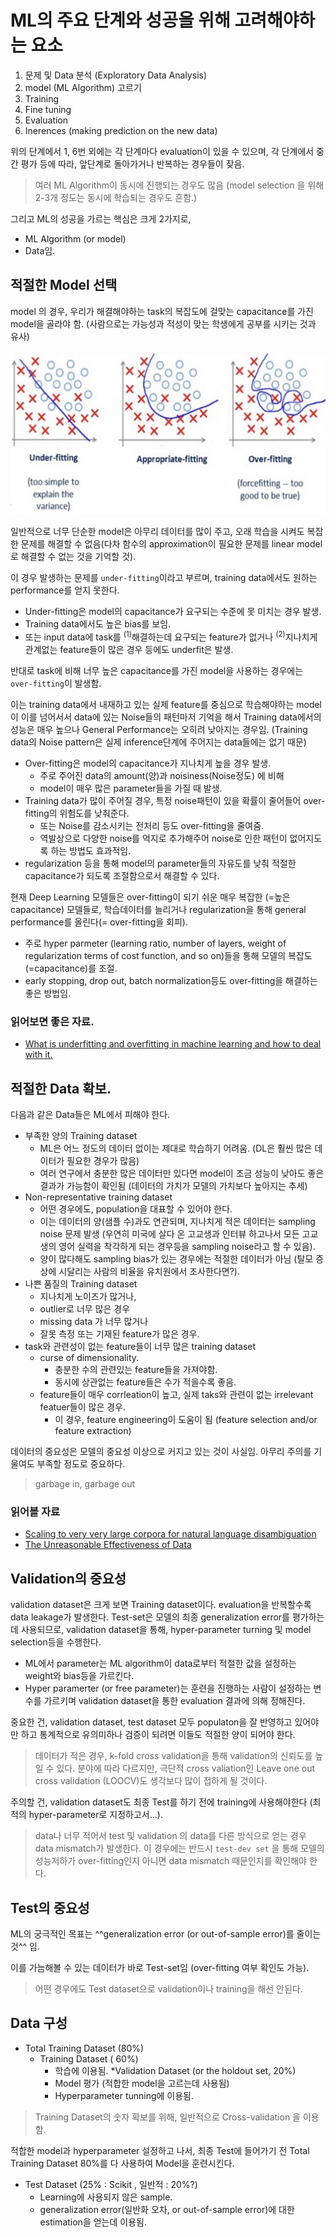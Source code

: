 # ML의 주요 단계와 성공을 위해 고려해야하는 요소

1. 문제 및 Data 분석 (Exploratory Data Analysis)
2. model (ML Algorithm) 고르기
3. Training
4. Fine tuning
5. Evaluation
6. Inerences (making prediction on the new data)

위의 단계에서 1, 6번 외에는 각 단계마다 evaluation이 있을 수 있으며, 각 단계에서 중간 평가 등에 따라, 앞단계로 돌아가거나 반복하는 경우들이 잦음.

> 여러 ML Algorithm이 동시에 진행되는 경우도 많음 (model selection 을 위해 2-3개 정도는 동시에 학습되는 경우도 흔함.)

그리고 ML의 성공을 가르는 핵심은 크게 2가지로,

* ML Algorithm (or model)
* Data임.


## 적절한 Model 선택

model 의 경우, 우리가 해결해야하는 task의 복잡도에 걸맞는 capacitance를 가진 model을 골라야 함. (사람으로는 가능성과 적성이 맞는 학생에게 공부를 시키는 것과 유사)

![](../img/ch00/overfitting_underfitting.jpeg)

일반적으로 너무 단순한 model은 아무리 데이터를 많이 주고, 오래 학습을 시켜도 복잡한 문제를 해결할 수 없음(다차 함수의 approximation이 필요한 문제를 linear model로 해결할 수 없는 것을 기억할 것).

이 경우 발생하는 문제를 `under-fitting`이라고 부르며, training data에서도 원하는 performance를 얻지 못한다.

* Under-fitting은 model의 capacitance가 요구되는 수준에 못 미치는 경우 발생. 
* Training data에서도 높은 bias를 보임.
* 또는 input data에 task를 $^{(1)}$해결하는데 요구되는 feature가 없거나 $^{(2)}$지나치게 관계없는 feature들이 많은 경우 등에도 underfit은 발생.

반대로 task에 비해 너무 높은 capacitance를 가진 model을 사용하는 경우에는 `over-fitting`이 발생함.

이는 training data에서 내재하고 있는 실제 feature를 중심으로 학습해야하는 model이 이를 넘어서서 data에 있는 Noise들의 패턴마저 기억을 해서 Training data에서의 성능은 매우 높으나 General Performance는 오히려 낮아지는 경우임. (Training data의 Noise pattern은 실제 inference단계에 주어지는 data들에는 없기 때문)

* Over-fitting은 model의 capacitance가 지나치게 높을 경우 발생.
    * 주로 주어진 data의 amount(양)과 noisiness(Noise정도) 에 비해 
    * model이 매우 많은 parameter들을 가질 때 발생.
* Training data가 많이 주어질 경우, 특정 noise패턴이 있을 확률이 줄어들어 over-fitting의 위험도를 낮춰준다.
    * 또는 Noise를 감소시키는 전처리 등도 over-fitting을 줄여줌.
    * 역발상으로 다양한 noise를 억지로 추가해주어 noise로 인한 패턴이 없어지도록 하는 방법도 효과적임.
* regularization 등을 통해 model의 parameter들의 자유도를 낮춰 적절한 capacitance가 되도록 조절함으로서 해결할 수 있다.

현재 Deep Learning 모델들은 over-fitting이 되기 쉬운 매우 복잡한 (=높은 capacitance) 모델들로, 학습데이터를 늘리거나 regularization을 통해 general performance를 올린다(=  over-fitting을 회피).

* 주로 hyper parmeter (learning ratio, number of layers, weight of regularization terms of cost function, and so on)들을 통해 모델의 복잡도(=capacitance)를 조절.
* early stopping, drop out, batch normalization등도 over-fitting을 해결하는 좋은 방법임.

### 읽어보면 좋은 자료.

* [What is underfitting and overfitting in machine learning and how to deal with it.](https://medium.com/greyatom/what-is-underfitting-and-overfitting-in-machine-learning-and-how-to-deal-with-it-6803a989c76)

## 적절한 Data 확보.

다음과 같은 Data들은 ML에서 피해야 한다.

* 부족한 양의 Training dataset
    * ML은 어느 정도의 데이터 없이는 제대로 학습하기 어려움. (DL은 훨씬 많은 데이터가 필요한 경우가 많음)
    * 여러 연구에서 충분한 많은 데이터만 있다면 model이 조금 성능이 낮아도 좋은 결과가 가능함이 확인됨 (데이터의 가치가 모델의 가치보다 높아지는 추세) 
* Non-representative training dataset
    * 어떤 경우에도, population을 대표할 수 있어야 한다.
    * 이는 데이터의 양(샘플 수)과도 연관되며, 지나치게 적은 데이터는 sampling noise 문제 발생 (우연히 미국에 살다 온 고교생과 인터뷰 하고나서 모든 고교생의 영어 실력을 착각하게 되는 경우등을 sampling noise라고 할 수 있음).
    * 양이 많다해도 sampling bias가 있는 경우에는 적절한 데이터가 아님 (탈모 증상에 시달리는 사람의 비율을 유치원에서 조사한다면?).
* 나쁜 품질의 Training dataset
    * 지나치게 노이즈가 많거나, 
    * outlier로 너무 많은 경우
    * missing data 가 너무 많거나
    * 잘못 측정 또는 기재된 feature가 많은 경우.
* task와 관련성이 없는 feature들이 너무 많은 training dataset
    * curse of dimensionality.
        * 충분한 수의 관련있는 feature들을 가져야함.
        * 동시에 상관없는 feature들은 수가 적을수록 좋음.
    * feature들이 매우 corrleation이 높고, 실제 taks와 관련이 없는 irrelevant featuer들이 많은 경우.
        * 이 경우, feature engineering이 도움이 됨 (feature selection and/or feature extraction)

데이터의 중요성은 모델의 중요성 이상으로 커지고 있는 것이 사실임. 아무리 주의를 기울여도 부족할 정도로 중요하다.

> garbage in, garbage out

### 읽어볼 자료

* [Scaling to very very large corpora for natural language disambiguation](https://dl.acm.org/doi/10.3115/1073012.1073017)
* [The Unreasonable Effectiveness of Data](https://static.googleusercontent.com/media/research.google.com/ko//pubs/archive/35179.pdf)

## Validation의 중요성

validation dataset은 크게 보면 Training dataset이다. evaluation을 반복할수록 data leakage가 발생한다. Test-set은 모델의 최종 generalization error를 평가하는데 사용되므로, validation dataset을 통해, hyper-parameter turning 및 model selection등을 수행한다. 

* ML에서 parameter는 ML algorithm이 data로부터 적절한 값을 설정하는 weight와 bias등을 가르킨다.
* Hyper paramerter (or free parameter)는 훈련을 진행하는 사람이 설정하는 변수를 가르키며 validation dataset을 통한 evaluation 결과에 의해 정해진다.

중요한 건, validation dataset, test dataset 모두 populaton을 잘 반영하고 있어야만 하고 통계적으로 유의미하나 검증이 되려면 이들도 적절한 양이 되어야 한다.

> 데이터가 적은 경우, k-fold cross validation을 통해 validation의 신뢰도를 높일 수 있다. 분야에 따라 다르지만, 극단적 cross valiation인 Leave one out cross validation (LOOCV)도 생각보다 많이 접하게 될 것이다. 

주의할 건, validation dataset도 최종 Test를 하기 전에 training에 사용해야한다 (최적의 hyper-parameter로 지정하고서...).

> data나 너무 적어서 test 및 validation 의 data를 다른 방식으로 얻는 경우 data mismatch가 발생한다. 이 경우에는 반드시 `test-dev set` 을 통해 모델의 성능저하가 over-fitting인지 아니면 data mismatch 때문인지를 확인해야 한다.

## Test의 중요성 

ML의 궁극적인 목표는 ^^generalization error (or out-of-sample error)를 줄이는 것^^ 임.

이를 가늠해볼 수 있는 데이터가 바로 Test-set임 (over-fitting 여부 확인도 가능).

> 어떤 경우에도 Test dataset으로 validation이나 training을 해선 안된다. 

## Data 구성

* Total Training Dataset (80%)
    * Training Dataset ( 60%)
        * 학습에 이용됨.
    *Validation Dataset (or the holdout set, 20%)
        * Model 평가 (적합한 model을 고르는데 사용됨)
        * Hyperparameter tunning에 이용됨.

> Training Dataset의 숫자 확보를 위해, 일반적으로 Cross-validation 을 이용함.

적합한 model과 hyperparameter 설정하고 나서, 최종 Test에 들어가기 전 Total Training Dataset 80%를 다 사용하여 Model을 훈련시킨다.

* Test Dataset (25% : Scikit , 일반적 : 20%?)
    * Learning에 사용되지 않은 sample.
    * generalization error(일반화 오차, or out-of-sample error)에 대한 estimation을 얻는데 이용됨.
